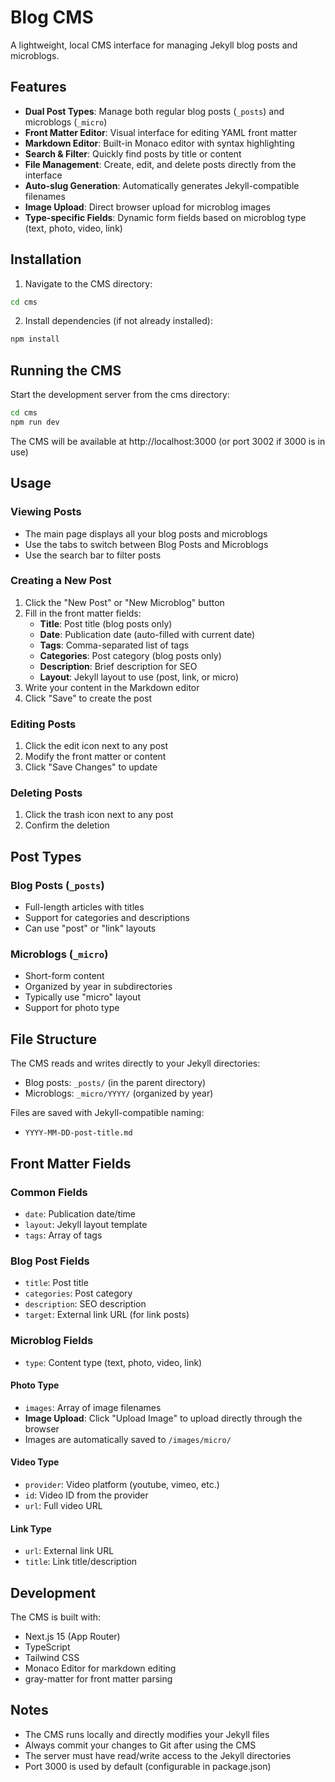 # Blog CMS

A lightweight, local CMS interface for managing Jekyll blog posts and microblogs.

## Features

- **Dual Post Types**: Manage both regular blog posts (`_posts`) and microblogs (`_micro`)
- **Front Matter Editor**: Visual interface for editing YAML front matter
- **Markdown Editor**: Built-in Monaco editor with syntax highlighting
- **Search & Filter**: Quickly find posts by title or content
- **File Management**: Create, edit, and delete posts directly from the interface
- **Auto-slug Generation**: Automatically generates Jekyll-compatible filenames
- **Image Upload**: Direct browser upload for microblog images
- **Type-specific Fields**: Dynamic form fields based on microblog type (text, photo, video, link)

## Installation

1. Navigate to the CMS directory:
```bash
cd cms
```

2. Install dependencies (if not already installed):
```bash
npm install
```

## Running the CMS

Start the development server from the cms directory:
```bash
cd cms
npm run dev
```

The CMS will be available at http://localhost:3000 (or port 3002 if 3000 is in use)

## Usage

### Viewing Posts
- The main page displays all your blog posts and microblogs
- Use the tabs to switch between Blog Posts and Microblogs
- Use the search bar to filter posts

### Creating a New Post

1. Click the "New Post" or "New Microblog" button
2. Fill in the front matter fields:
   - **Title**: Post title (blog posts only)
   - **Date**: Publication date (auto-filled with current date)
   - **Tags**: Comma-separated list of tags
   - **Categories**: Post category (blog posts only)
   - **Description**: Brief description for SEO
   - **Layout**: Jekyll layout to use (post, link, or micro)
3. Write your content in the Markdown editor
4. Click "Save" to create the post

### Editing Posts

1. Click the edit icon next to any post
2. Modify the front matter or content
3. Click "Save Changes" to update

### Deleting Posts

1. Click the trash icon next to any post
2. Confirm the deletion

## Post Types

### Blog Posts (`_posts`)
- Full-length articles with titles
- Support for categories and descriptions
- Can use "post" or "link" layouts

### Microblogs (`_micro`)
- Short-form content
- Organized by year in subdirectories
- Typically use "micro" layout
- Support for photo type

## File Structure

The CMS reads and writes directly to your Jekyll directories:
- Blog posts: `_posts/` (in the parent directory)
- Microblogs: `_micro/YYYY/` (organized by year)

Files are saved with Jekyll-compatible naming:
- `YYYY-MM-DD-post-title.md`

## Front Matter Fields

### Common Fields
- `date`: Publication date/time
- `layout`: Jekyll layout template
- `tags`: Array of tags

### Blog Post Fields
- `title`: Post title
- `categories`: Post category
- `description`: SEO description
- `target`: External link URL (for link posts)

### Microblog Fields
- `type`: Content type (text, photo, video, link)

#### Photo Type
- `images`: Array of image filenames
- **Image Upload**: Click "Upload Image" to upload directly through the browser
- Images are automatically saved to `/images/micro/`

#### Video Type
- `provider`: Video platform (youtube, vimeo, etc.)
- `id`: Video ID from the provider
- `url`: Full video URL

#### Link Type
- `url`: External link URL
- `title`: Link title/description

## Development

The CMS is built with:
- Next.js 15 (App Router)
- TypeScript
- Tailwind CSS
- Monaco Editor for markdown editing
- gray-matter for front matter parsing

## Notes

- The CMS runs locally and directly modifies your Jekyll files
- Always commit your changes to Git after using the CMS
- The server must have read/write access to the Jekyll directories
- Port 3000 is used by default (configurable in package.json)
